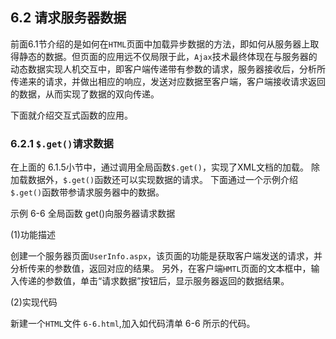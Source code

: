 
## 6.2 请求服务器数据
前面6.1节介绍的是如何在`HTML`页面中加载异步数据的方法，即如何从服务器上取得静态的数据。但页面的应用远不仅局限于此，`Ajax`技术最终体现在与服务器的动态数据实现人机交互中，即客户端传递带有参数的请求，服务器接收后，分析所传递来的请求，并做出相应的响应，发送对应数据至客户端，客户端接收请求返回的数据，从而实现了数据的双向传递。

下面就介绍交互式函数的应用。

### 6.2.1 `$.get()`请求数据

在上面的 6.1.5小节中，通过调用全局函数`$.get()`，实现了XML文档的加载。
除加载数据外，`$.get()`函数还可以实现数据的请求。
下面通过一个示例介绍`$.get()`函数带参请求服务器中的数据。

示例 6-6 全局函数 get()向服务器请求数据

(1)功能描述

创建一个服务器页面`UserInfo.aspx`，该页面的功能是获取客户端发送的请求，并分析传来的参数值，返回对应的结果。
另外，在客户端`HMTL`页面的文本框中，输入传递的参数值，单击“请求数据”按钮后，显示服务器返回的数据结果。

(2)实现代码

新建一个`HTML`文件 `6-6.html`,加入如代码清单 6-6 所示的代码。
